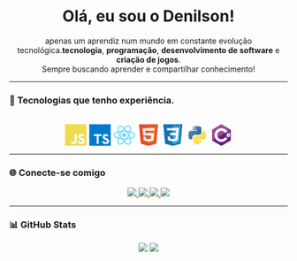 <h1 align="center">Olá, eu sou o Denilson!</h1>
<p align="center">
  apenas um aprendiz num mundo em constante evolução tecnológica.<strong>tecnologia</strong>, <strong>programação</strong>, <strong>desenvolvimento de software</strong> e <strong>criação de jogos</strong>.<br>
  Sempre buscando aprender e compartilhar conhecimento!
</p>

---

### 🚀 Tecnologias que tenho experiência.

<div align="center" style="display: inline_block"><br>
  <img align="center" alt="Denilson-Js" height="40" width="40" src="https://raw.githubusercontent.com/devicons/devicon/master/icons/javascript/javascript-plain.svg">
  <img align="center" alt="Denilson-Ts" height="40" width="40" src="https://raw.githubusercontent.com/devicons/devicon/master/icons/typescript/typescript-plain.svg">
  <img align="center" alt="Denilson-React" height="40" width="40" src="https://raw.githubusercontent.com/devicons/devicon/master/icons/react/react-original.svg">
  <img align="center" alt="Denilson-HTML" height="40" width="40" src="https://raw.githubusercontent.com/devicons/devicon/master/icons/html5/html5-original.svg">
  <img align="center" alt="Denilson-CSS" height="40" width="40" src="https://raw.githubusercontent.com/devicons/devicon/master/icons/css3/css3-original.svg">
  <img align="center" alt="Denilson-Python" height="40" width="40" src="https://raw.githubusercontent.com/devicons/devicon/master/icons/python/python-original.svg">
  <img align="center" alt="Denilson-Csharp" height="40" width="40" src="https://raw.githubusercontent.com/devicons/devicon/master/icons/csharp/csharp-original.svg">
</div>

---

### 🌐 Conecte-se comigo

<div align="center"> 
  <a href="https://www.youtube.com/@DenilsonValentim-hh7zi" target="_blank">
    <img src="https://img.shields.io/badge/YouTube-FF0000?style=for-the-badge&logo=youtube&logoColor=white">
  </a>
  <a href="https://www.instagram.com/_denilson_valentim" target="_blank">
    <img src="https://img.shields.io/badge/-Instagram-%23E4405F?style=for-the-badge&logo=instagram&logoColor=white">
  </a>
  <a href="mailto:denilsonvalentim218@gmail.com" target="_blank">
    <img src="https://img.shields.io/badge/-Gmail-%23333?style=for-the-badge&logo=gmail&logoColor=white">
  </a>
  <a href="https://www.linkedin.com/in/denilson-valentim-72b46127b" target="_blank">
    <img src="https://img.shields.io/badge/-LinkedIn-%230077B5?style=for-the-badge&logo=linkedin&logoColor=white">
  </a>
</div>

---

### 📊 GitHub Stats

<div align="center">
  <img height="160em" src="https://github-readme-stats.vercel.app/api?username=Denilson1000&show_icons=true&theme=tokyonight"/>
  <img height="160em" src="https://github-readme-stats.vercel.app/api/top-langs/?username=Denilson1000&layout=compact&langs_count=7&theme=tokyonight"/>
</div>
